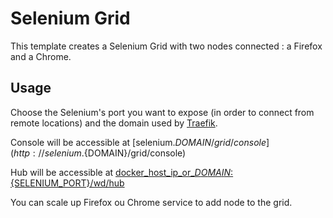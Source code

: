 # Selenium Grid

This template creates a Selenium Grid with two nodes connected : a Firefox and a Chrome.

## Usage

Choose the Selenium's port you want to expose (in order to connect from remote locations) and the domain used by [Traefik](http://traefik.github.io).

Console will be accessible at [selenium.${DOMAIN}/grid/console](http://selenium.${DOMAIN}/grid/console)

Hub will be accessible at [docker_host_ip_or_${DOMAIN}:${SELENIUM_PORT}/wd/hub](http://docker_host_ip_or_${DOMAIN}:${SELENIUM_PORT}/wd/hub)

You can scale up Firefox ou Chrome service to add node to the grid.
